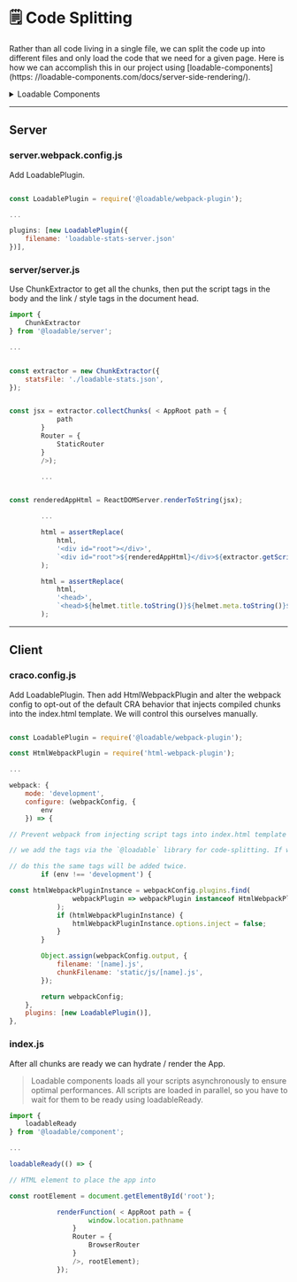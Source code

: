 # 🗒 Code Splitting

Rather than all code living in a single file, we can split the code up into different files and only load the code that we need for a given page. Here is how we can accomplish this in our project using [loadable-components](https:
//loadable-components.com/docs/server-side-rendering/).

<details>

<summary>Loadable Components</summary>

#### Server Side Rendering <a href="#server-side-rendering" id="server-side-rendering"></a>

**Install**

```
npm install @loadable/server && npm install --save-dev @loadable/babel-plugin @loadable/webpack-plugin# or using yarnyarn add @loadable/server && yarn add --dev @loadable/babel-plugin @loadable/webpack-plugin
```

**Guide**

**1. Install `@loadable/babel-plugin` **

**.babelrc**

```
{  "plugins": ["@loadable/babel-plugin"]}
```

**2. Install `@loadable/webpack-plugin` **

**webpack.config.js**

```typescript

const LoadablePlugin = require('@loadable/webpack-plugin')module.exports = {
// ...  plugins: [new LoadablePlugin()],}
```

**3. Setup `ChunkExtractor` server-side**

```typescript
import { ChunkExtractor } from "@loadable/server";
// This is the stats file generated by webpack loadable plugin
const statsFile = path.resolve("../dist/loadable-stats.json");
// We create an extractor from the statsFile
const extractor = new ChunkExtractor({ statsFile });
// Wrap your application using "collectChunks"
const jsx = extractor.collectChunks(<YourApp />);
// Render your application
const html = renderToString(jsx);
// You can now collect your script tags
const scriptTags = extractor.getScriptTags();
// or extractor.getScriptElements();
// You can also collect your "preload/prefetch" links
const linkTags = extractor.getLinkTags();
// or extractor.getLinkElements();
// And you can even collect your style tags (if you use "mini-css-extract-plugin")
const styleTags = extractor.getStyleTags();
// or extractor.getStyleElements();
```

**4. Add `loadableReady` client-side**

Loadable components loads all your scripts asynchronously to ensure optimal performances. All scripts are loaded in parallel, so you have to wait for them to be ready using `loadableReady` .

```typescript
import { loadableReady } from '@loadable/component'loadableReady(() => {
const root = document.getElementById('main')  hydrate(<App />, root)})
```

**🚀** [**Checkout the complete example in this repository**](https:
//github.com/gregberge/loadable-components/tree/master/examples/server-side-rendering)

**Collecting chunks**

The basic API goes as follows:

```typescript
import { renderToString } from 'react-dom/server'import { ChunkExtractor } from '@loadable/server'
const statsFile = path.resolve('../dist/loadable-stats.json')
const extractor = new ChunkExtractor({ statsFile })
const html = renderToString(extractor.collectChunks(<YourApp />))
const scriptTags = extractor.getScriptTags()
// or extractor.getScriptElements();
```

The `collectChunks` method wraps your element in a provider. Optionally you can use the `ChunkExtractorManager` provider directly, instead of this method. Just make sure not to use it on the client-side.

```typescript
import { renderToString } from 'react-dom/server'import { ChunkExtractor, ChunkExtractorManager } from '@loadable/server'
const statsFile = path.resolve('../dist/loadable-stats.json')
const extractor = new ChunkExtractor({ statsFile })
const html = renderToString(  <ChunkExtractorManager extractor={extractor}>    <YourApp />  </ChunkExtractorManager>,)
const scriptTags = extractor.getScriptTags()
// or extractor.getScriptElements();
```

The `extractor.getScriptTags()` returns a string of multiple `<script>` tags marked as "async". You have to wait for them to be ready using `loadableReady` .

Alternatively the `ChunkExtractor` also has a `getScriptElements()` method that returns an array of React elements.

**Streaming rendering**

Loadable is compatible with streaming rendering, if you use it you have to include script when the stream is complete.

```typescript
import { renderToNodeStream } from 'react-dom/server'import { ChunkExtractor } from '@loadable/server'
// if you're using express.js, you'd have access to the response object "res"
// typically you'd want to write some preliminary HTML, since React doesn't handle thisres.write('<html><head><title>Test</title></head><body>')
const statsFile = path.resolve('../dist/loadable-stats.json')
const chunkExtractor = new ChunkExtractor({ statsFile })
const jsx = chunkExtractor.collectChunks(<YourApp />)
const stream = renderToNodeStream(jsx)
// you'd then pipe the stream into the response object until it's donestream.pipe(res, { end: false })
// and finalize the response with closing HTMLstream.on('end', () =>  res.end(`${chunkExtractor.getScriptTags()}</body></html>`),)
```

Streaming rendering is not compatible with prefetch `<link>` tags.

**Prefetching**

[Webpack prefetching](https:
//webpack.js.org/guides/code-splitting/#prefetching-preloading-modules) is supported out of the box by Loadable. [ `<link rel="preload">` and `<link rel="prefetch">` ](https:
//css-tricks.com/prefetching-preloading-prebrowsing/) can be added directly server-side to improve performances.

```typescript
import path from 'path'import { ChunkExtractor, ChunkExtractorManager } from '@loadable/server'
const statsFile = path.resolve('../dist/loadable-stats.json')
const extractor = new ChunkExtractor({ statsFile })
const jsx = extractor.collectChunks(<YourApp />)
const html = renderToString(jsx)
const linkTags = extractor.getLinkTags()
// or chunkExtractor.getLinkElements();
const html = `<html>  <head>${linkTags}</head>  <body>    <div id="root">${html}</div>  </body></html>`
```

It only works with `renderToString` API. Since `<link>` must be added in the `<head>` , you can't do it using `renderToNodeStream` .

**CSS**

Extracted CSS using plugins like ["mini-css-extract-plugin"](https:
//github.com/webpack-contrib/mini-css-extract-plugin) are automatically collected, you can get them using `getStyleTags` or `getStyleElements` .

```typescript
import { renderToString } from 'react-dom/server'import { ChunkExtractor } from '@loadable/server'
const statsFile = path.resolve('../dist/loadable-stats.json')
const extractor = new ChunkExtractor({ statsFile })
const html = renderToString(extractor.collectChunks(<YourApp />))
const styleTags = extractor.getStyleTags()
// or extractor.getStyleElements();
```

**Disable SSR on a specific loadable**

Disable SSR on a specific loadable component with `ssr: false` :

```typescript
import loadable from "@loadable/component";
// This dynamic import will not be processed server-side
const Other = loadable(() => import("./Other"), { ssr: false });
```

**Override `stats.publicPath` at runtime**

To override `stats.publicPath` at runtime, pass in a custom `publicPath` to the `ChunkExtractor`
constructor:

```typescript
import { ChunkExtractor } from '@loadable/server'
const statsFile = path.resolve('../dist/loadable-stats.json')
const extractor = new ChunkExtractor({  statsFile,  publicPath: 'https:
//cdn.example.org/v1.1.0/',})
```

** `ChunkExtractor` entrypoints**

When running your build, notice `@loadable/webpack-plugin` generates a file called `loadable-stats.json` , which contains information about all your entries and chuncks from webpack.

Once that's in place, `ChunkExtractor` will be responsible of finding your entries into this file.

The default behaviour of webpack, is to create an asset called `main.js` if no named entry is specified, like so.

**webpack.config.js**

```
module.exports = {  entry: './src/index.js',
// ...}
```

[Checkout webpack's entry naming configuration](https:
//webpack.js.org/configuration/entry-context/#naming).

`ChunkExtractor` will try to find your `main.js` , and will look into `loadable-stats.json` to confirm it's there.

If for instance, your wish is to get a different named entry, you will need to pass an `entrypoints` option.

```typescript

const extractor = new ChunkExtractor({  statsFile,  entrypoints: ['client'],
// array of webpack entries (default: ['main'])})
```

**Using your own stats file**

By default, the webpack plugin adds an asset to the webpack build called `loadable-stats.json` . This contains the result of running webpack's [ `stats.toJson()` ](https:
//webpack.js.org/api/node/#statstojsonoptions) with the following options:

```
{  hash: true,  publicPath: true,  assets: true,  chunks: false,  modules: false,  source: false,  errorDetails: false,  timings: false,}
```

`stats.toJson()` is an expensive operation, and it can significantly slow down webpack watching recompiles. If you already have a webpack stats file in your build that includes the necessary options, you may choose to use your existing stats object instead of creating a new one. You can do this as follows:

- pass your existing stats object into [`ChunkExtractor`](https:
  //loadable-components.com/docs/api-loadable-server/#chunkextractor) via the `stats` option
- disable both the `outputAsset` and `writeToDisk` options in the [webpack plugin](https:
  //loadable-components.com/docs/api-loadable-webpack-plugin/#loadableplugin) to prevent it from calling `stats.toJson()`

</details>

---

## Server

### server.webpack.config.js

Add LoadablePlugin.

```js

const LoadablePlugin = require('@loadable/webpack-plugin');

...

plugins: [new LoadablePlugin({
    filename: 'loadable-stats-server.json'
})],
```

### server/server.js

Use ChunkExtractor to get all the chunks, then put the script tags in the body and the link / style tags in the document head.

```js
import {
    ChunkExtractor
} from '@loadable/server';

...


const extractor = new ChunkExtractor({
    statsFile: './loadable-stats.json',
});


const jsx = extractor.collectChunks( < AppRoot path = {
            path
        }
        Router = {
            StaticRouter
        }
        />);

        ...


const renderedAppHtml = ReactDOMServer.renderToString(jsx);

        ...

        html = assertReplace(
            html,
            '<div id="root"></div>',
            `<div id="root">${renderedAppHtml}</div>${extractor.getScriptTags()}`
        );

        html = assertReplace(
            html,
            '<head>',
            `<head>${helmet.title.toString()}${helmet.meta.toString()}${helmet.link.toString()}${extractor.getLinkTags()}${extractor.getStyleTags()}`
        );
```

---

## Client

### craco.config.js

Add LoadablePlugin. Then add HtmlWebpackPlugin and alter the webpack config to opt-out of the default CRA behavior that injects compiled chunks into the index.html template. We will control this ourselves manually.

```js

const LoadablePlugin = require('@loadable/webpack-plugin');

const HtmlWebpackPlugin = require('html-webpack-plugin');

...

webpack: {
    mode: 'development',
    configure: (webpackConfig, {
        env
    }) => {

// Prevent webpack from injecting script tags into index.html template because

// we add the tags via the `@loadable` library for code-splitting. If we didn't

// do this the same tags will be added twice.
        if (env !== 'development') {

const htmlWebpackPluginInstance = webpackConfig.plugins.find(
                webpackPlugin => webpackPlugin instanceof HtmlWebpackPlugin
            );
            if (htmlWebpackPluginInstance) {
                htmlWebpackPluginInstance.options.inject = false;
            }
        }

        Object.assign(webpackConfig.output, {
            filename: '[name].js',
            chunkFilename: 'static/js/[name].js',
        });

        return webpackConfig;
    },
    plugins: [new LoadablePlugin()],
},
```

### index.js

After all chunks are ready we can hydrate / render the App.

> Loadable components loads all your scripts asynchronously to ensure optimal performances. All scripts are loaded in parallel, so you have to wait for them to be ready using loadableReady.

```js
import {
    loadableReady
} from '@loadable/component';

...

loadableReady(() => {

// HTML element to place the app into

const rootElement = document.getElementById('root');

            renderFunction( < AppRoot path = {
                    window.location.pathname
                }
                Router = {
                    BrowserRouter
                }
                />, rootElement);
            });
```
